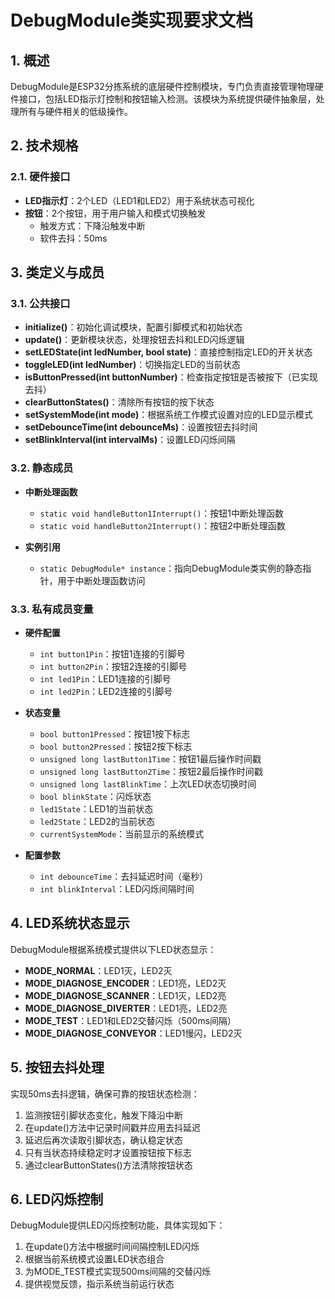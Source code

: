 # DebugModule类实现要求文档

## 1. 概述

DebugModule是ESP32分拣系统的底层硬件控制模块，专门负责直接管理物理硬件接口，包括LED指示灯控制和按钮输入检测。该模块为系统提供硬件抽象层，处理所有与硬件相关的低级操作。

## 2. 技术规格

### 2.1. 硬件接口

- **LED指示灯**：2个LED（LED1和LED2）用于系统状态可视化
- **按钮**：2个按钮，用于用户输入和模式切换触发
  - 触发方式：下降沿触发中断
  - 软件去抖：50ms

## 3. 类定义与成员

### 3.1. 公共接口

- **initialize()**：初始化调试模块，配置引脚模式和初始状态
- **update()**：更新模块状态，处理按钮去抖和LED闪烁逻辑
- **setLEDState(int ledNumber, bool state)**：直接控制指定LED的开关状态
- **toggleLED(int ledNumber)**：切换指定LED的当前状态
- **isButtonPressed(int buttonNumber)**：检查指定按钮是否被按下（已实现去抖）
- **clearButtonStates()**：清除所有按钮的按下状态
- **setSystemMode(int mode)**：根据系统工作模式设置对应的LED显示模式
- **setDebounceTime(int debounceMs)**：设置按钮去抖时间
- **setBlinkInterval(int intervalMs)**：设置LED闪烁间隔

### 3.2. 静态成员

- **中断处理函数**
  - `static void handleButton1Interrupt()`：按钮1中断处理函数
  - `static void handleButton2Interrupt()`：按钮2中断处理函数

- **实例引用**
  - `static DebugModule* instance`：指向DebugModule类实例的静态指针，用于中断处理函数访问

### 3.3. 私有成员变量

- **硬件配置**
  - `int button1Pin`：按钮1连接的引脚号
  - `int button2Pin`：按钮2连接的引脚号
  - `int led1Pin`：LED1连接的引脚号
  - `int led2Pin`：LED2连接的引脚号

- **状态变量**
  - `bool button1Pressed`：按钮1按下标志
  - `bool button2Pressed`：按钮2按下标志
  - `unsigned long lastButton1Time`：按钮1最后操作时间戳
  - `unsigned long lastButton2Time`：按钮2最后操作时间戳
  - `unsigned long lastBlinkTime`：上次LED状态切换时间
  - `bool blinkState`：闪烁状态
  - `led1State`：LED1的当前状态
  - `led2State`：LED2的当前状态
  - `currentSystemMode`：当前显示的系统模式

- **配置参数**
  - `int debounceTime`：去抖延迟时间（毫秒）
  - `int blinkInterval`：LED闪烁间隔时间

## 4. LED系统状态显示

DebugModule根据系统模式提供以下LED状态显示：

- **MODE_NORMAL**：LED1灭，LED2灭
- **MODE_DIAGNOSE_ENCODER**：LED1亮，LED2灭
- **MODE_DIAGNOSE_SCANNER**：LED1灭，LED2亮
- **MODE_DIAGNOSE_DIVERTER**：LED1亮，LED2亮
- **MODE_TEST**：LED1和LED2交替闪烁（500ms间隔）
- **MODE_DIAGNOSE_CONVEYOR**：LED1慢闪，LED2灭

## 5. 按钮去抖处理

实现50ms去抖逻辑，确保可靠的按钮状态检测：

1. 监测按钮引脚状态变化，触发下降沿中断
2. 在update()方法中记录时间戳并应用去抖延迟
3. 延迟后再次读取引脚状态，确认稳定状态
4. 只有当状态持续稳定时才设置按钮按下标志
5. 通过clearButtonStates()方法清除按钮状态

## 6. LED闪烁控制

DebugModule提供LED闪烁控制功能，具体实现如下：

1. 在update()方法中根据时间间隔控制LED闪烁
2. 根据当前系统模式设置LED状态组合
3. 为MODE_TEST模式实现500ms间隔的交替闪烁
4. 提供视觉反馈，指示系统当前运行状态